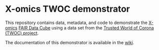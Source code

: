 # X-omics TWOC demonstrator

This repository contains data, metadata, and code to demonstrate the [X-omics](https://x-omics.nl/) [FAIR Data Cube](https://github.com/Xomics/FAIRDataCube) using a data set from the [Trusted World of Corona (TWOC) project](https://www.health-holland.com/project/2020/trusted-world-of-corona).

The documentation of this demonstrator is available in the [wiki](https://github.com/Xomics/TWOCdemonstrator/wiki).